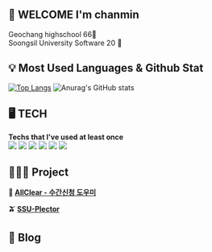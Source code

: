 ## 👋 WELCOME I'm chanmin 

Geochang highschool 66🏨<br/>
Soongsil University Software 20 🏬

## 💡 Most Used Languages & Github Stat
[![Top Langs](https://github-readme-stats.vercel.app/api/top-langs/?username=chanmin-00&layout=compact)](https://github.com/chanmin-00/github-readme-stats)
![Anurag's GitHub stats](https://github-readme-stats.vercel.app/api?username=chanmin-00&show_icons=true&theme=radical)

## 🖥️ **TECH** 
**Techs that I've used at least once<br/>**
<img src="https://img.shields.io/badge/cplusplus-00599C?style=flat-square&logo=cplusplus&logoColor=white"/> <img src="https://img.shields.io/badge/c-A8B9CC?style=flat-square&logo=c&logoColor=white"/> <img src="https://img.shields.io/badge/java-007396?style=for-the-badge&logo=java&logoColor=white">
<img src="https://img.shields.io/badge/spring-6DB33F?style=for-the-badge&logo=spring&logoColor=white"> <img src = "https://img.shields.io/badge/python-3670A0?style=for-the-badge&logo=python&logoColor=ffdd54"> <img src="https://img.shields.io/badge/mysql-4479A1?style=for-the-badge&logo=mysql&logoColor=white">


## 👩‍👧‍👦 **Project** 
**🏬 [AllClear - 수간신청 도우미](https://github.com/AC-corporation/server)**

**🫒 [SSU-Plector](https://github.com/SSU-Plector)**

## 📒 **Blog** 

<!--
**chanmin-00/chanmin-00** is a ✨ _special_ ✨ repository because its `README.md` (this file) appears on your GitHub profile.

Here are some ideas to get you started:

- 🔭 I’m currently working on ...
- 🌱 I’m currently learning ...
- 👯 I’m looking to collaborate on ...
- 🤔 I’m looking for help with ...
- 💬 Ask me about ...
- 📫 How to reach me: ...
- 😄 Pronouns: ...
- ⚡ Fun fact: ...
-->
